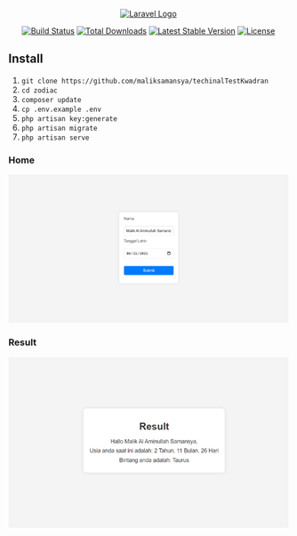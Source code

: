<p align="center"><a href="https://laravel.com" target="_blank"><img src="https://raw.githubusercontent.com/laravel/art/master/logo-lockup/5%20SVG/2%20CMYK/1%20Full%20Color/laravel-logolockup-cmyk-red.svg" width="400" alt="Laravel Logo"></a></p>

<p align="center">
<a href="https://github.com/laravel/framework/actions"><img src="https://github.com/laravel/framework/workflows/tests/badge.svg" alt="Build Status"></a>
<a href="https://packagist.org/packages/laravel/framework"><img src="https://img.shields.io/packagist/dt/laravel/framework" alt="Total Downloads"></a>
<a href="https://packagist.org/packages/laravel/framework"><img src="https://img.shields.io/packagist/v/laravel/framework" alt="Latest Stable Version"></a>
<a href="https://packagist.org/packages/laravel/framework"><img src="https://img.shields.io/packagist/l/laravel/framework" alt="License"></a>
</p>

## Install

1.  `git clone https://github.com/maliksamansya/techinalTestKwadran`
2.  `cd zodiac`
3.  `composer update`
4.  `cp .env.example .env`
5.  `php artisan key:generate`
6.  `php artisan migrate`
7.  `php artisan serve`

### Home

<img width="1050" alt="Screenshot 2023-08-31 at 10 34 39 PM" src="zodiac/public/images/home.png">

### Result

<img width="1050" alt="Screenshot 2023-08-31 at 10 34 39 PM" src="zodiac/public/images/result.png">

